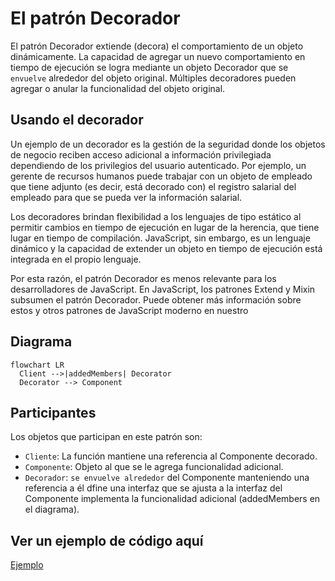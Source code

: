 # El patrón Decorador

El patrón Decorador extiende (decora) el comportamiento de un objeto dinámicamente. La capacidad de agregar un nuevo comportamiento en tiempo de ejecución se logra mediante un objeto Decorador que se `envuelve` alrededor del objeto original. Múltiples decoradores pueden agregar o anular la funcionalidad del objeto original.

## Usando el decorador

Un ejemplo de un decorador es la gestión de la seguridad donde los objetos de negocio reciben acceso adicional a información privilegiada dependiendo de los privilegios del usuario autenticado. Por ejemplo, un gerente de recursos humanos puede trabajar con un objeto de empleado que tiene adjunto (es decir, está decorado con) el registro salarial del empleado para que se pueda ver la información salarial.

Los decoradores brindan flexibilidad a los lenguajes de tipo estático al permitir cambios en tiempo de ejecución en lugar de la herencia, que tiene lugar en tiempo de compilación. JavaScript, sin embargo, es un lenguaje dinámico y la capacidad de extender un objeto en tiempo de ejecución está integrada en el propio lenguaje.

Por esta razón, el patrón Decorador es menos relevante para los desarrolladores de JavaScript. En JavaScript, los patrones Extend y Mixin subsumen el patrón Decorador. Puede obtener más información sobre estos y otros patrones de JavaScript moderno en nuestro

## Diagrama

```mermaid
flowchart LR
  Client -->|addedMembers| Decorator
  Decorator --> Component
```

## Participantes

Los objetos que participan en este patrón son:

- `Cliente`: La función mantiene una referencia al Componente decorado.
- `Componente`: Objeto al que se le agrega funcionalidad adicional.
- `Decorador`: `se envuelve alrededor` del Componente manteniendo una referencia a él
dfine una interfaz que se ajusta a la interfaz del Componente
implementa la funcionalidad adicional (addedMembers en el diagrama).

## Ver un ejemplo de código aquí

[Ejemplo](./decorator.ts)